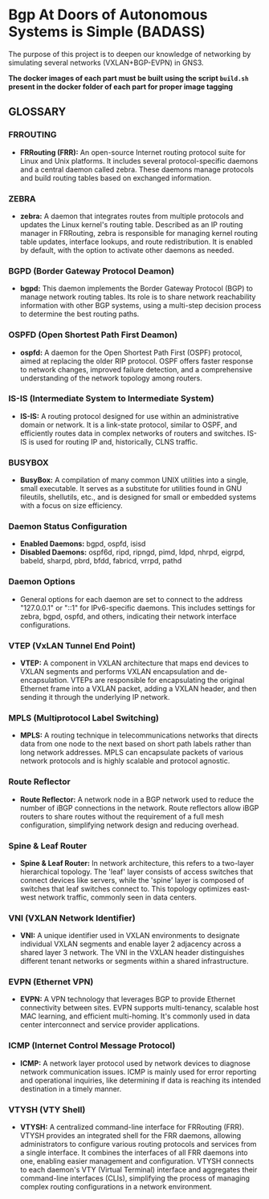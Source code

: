 # Bgp At Doors of Autonomous Systems is Simple (BADASS)

The purpose of this project is to deepen our knowledge of networking by simulating several networks (VXLAN+BGP-EVPN) in GNS3.

**The docker images of each part must be built using the script `build.sh` present in the docker folder of each part for proper image tagging**  

## GLOSSARY

### FRROUTING
- **FRRouting (FRR):** An open-source Internet routing protocol suite for Linux and Unix platforms. It includes several protocol-specific daemons and a central daemon called zebra. These daemons manage protocols and build routing tables based on exchanged information.

### ZEBRA
- **zebra:** A daemon that integrates routes from multiple protocols and updates the Linux kernel's routing table. Described as an IP routing manager in FRRouting, zebra is responsible for managing kernel routing table updates, interface lookups, and route redistribution. It is enabled by default, with the option to activate other daemons as needed.

### BGPD (Border Gateway Protocol Deamon)
- **bgpd:** This daemon implements the Border Gateway Protocol (BGP) to manage network routing tables. Its role is to share network reachability information with other BGP systems, using a multi-step decision process to determine the best routing paths.

### OSPFD (Open Shortest Path First Deamon)
- **ospfd:** A daemon for the Open Shortest Path First (OSPF) protocol, aimed at replacing the older RIP protocol. OSPF offers faster response to network changes, improved failure detection, and a comprehensive understanding of the network topology among routers.

### IS-IS (Intermediate System to Intermediate System)
- **IS-IS:** A routing protocol designed for use within an administrative domain or network. It is a link-state protocol, similar to OSPF, and efficiently routes data in complex networks of routers and switches. IS-IS is used for routing IP and, historically, CLNS traffic.

### BUSYBOX
- **BusyBox:** A compilation of many common UNIX utilities into a single, small executable. It serves as a substitute for utilities found in GNU fileutils, shellutils, etc., and is designed for small or embedded systems with a focus on size efficiency.

### Daemon Status Configuration
- **Enabled Daemons:** bgpd, ospfd, isisd
- **Disabled Daemons:** ospf6d, ripd, ripngd, pimd, ldpd, nhrpd, eigrpd, babeld, sharpd, pbrd, bfdd, fabricd, vrrpd, pathd

### Daemon Options
- General options for each daemon are set to connect to the address "127.0.0.1" or "::1" for IPv6-specific daemons. This includes settings for zebra, bgpd, ospfd, and others, indicating their network interface configurations.

### VTEP (VxLAN Tunnel End Point)
- **VTEP:** A component in VXLAN architecture that maps end devices to VXLAN segments and performs VXLAN encapsulation and de-encapsulation. VTEPs are responsible for encapsulating the original Ethernet frame into a VXLAN packet, adding a VXLAN header, and then sending it through the underlying IP network.


### MPLS (Multiprotocol Label Switching)
- **MPLS:** A routing technique in telecommunications networks that directs data from one node to the next based on short path labels rather than long network addresses. MPLS can encapsulate packets of various network protocols and is highly scalable and protocol agnostic.

### Route Reflector
- **Route Reflector:** A network node in a BGP network used to reduce the number of iBGP connections in the network. Route reflectors allow iBGP routers to share routes without the requirement of a full mesh configuration, simplifying network design and reducing overhead.

### Spine & Leaf Router
- **Spine & Leaf Router:** In network architecture, this refers to a two-layer hierarchical topology. The 'leaf' layer consists of access switches that connect devices like servers, while the 'spine' layer is composed of switches that leaf switches connect to. This topology optimizes east-west network traffic, commonly seen in data centers.

### VNI (VXLAN Network Identifier)
- **VNI:** A unique identifier used in VXLAN environments to designate individual VXLAN segments and enable layer 2 adjacency across a shared layer 3 network. The VNI in the VXLAN header distinguishes different tenant networks or segments within a shared infrastructure.

### EVPN (Ethernet VPN)
- **EVPN:** A VPN technology that leverages BGP to provide Ethernet connectivity between sites. EVPN supports multi-tenancy, scalable host MAC learning, and efficient multi-homing. It's commonly used in data center interconnect and service provider applications.

### ICMP (Internet Control Message Protocol)
- **ICMP:** A network layer protocol used by network devices to diagnose network communication issues. ICMP is mainly used for error reporting and operational inquiries, like determining if data is reaching its intended destination in a timely manner.


### VTYSH (VTY Shell)
- **VTYSH:** A centralized command-line interface for FRRouting (FRR). VTYSH provides an integrated shell for the FRR daemons, allowing administrators to configure various routing protocols and services from a single interface. It combines the interfaces of all FRR daemons into one, enabling easier management and configuration. VTYSH connects to each daemon's VTY (Virtual Terminal) interface and aggregates their command-line interfaces (CLIs), simplifying the process of managing complex routing configurations in a network environment.